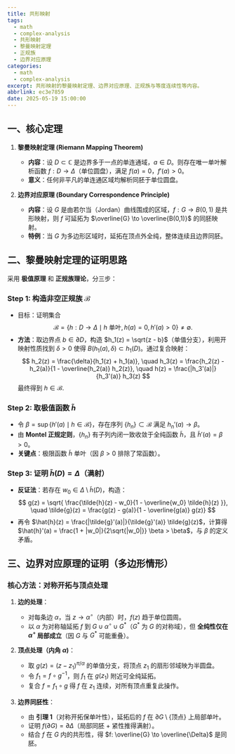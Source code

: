 ```yaml
---
title: 共形映射
tags:
  - math
  - complex-analysis
  - 共形映射
  - 黎曼映射定理
  - 正规族
  - 边界对应原理
categories:
  - math
  - complex-analysis
excerpt: 共形映射的黎曼映射定理、边界对应原理、正规族与等度连续性等内容。
abbrlink: ec3e7859
date: 2025-05-19 15:00:00
---
```


## **一、核心定理**
1. **黎曼映射定理 (Riemann Mapping Theorem)**  
   - **内容**：设 $D \subset \mathbb{C}$ 是边界多于一点的单连通域，$a \in D$。则存在唯一单叶解析函数 $f: D \to \Delta$（单位圆盘），满足 $f(a) = 0$，$f'(a) > 0$。  
   - **意义**：任何非平凡的单连通区域均解析同胚于单位圆盘。

2. **边界对应原理 (Boundary Correspondence Principle)**  
   - **内容**：设 $G$ 是由若尔当（Jordan）曲线围成的区域，$f: G \to B(0,1)$ 是共形映射，则 $f$ 可延拓为 $\overline{G} \to \overline{B(0,1)}$ 的同胚映射。  
   - **特例**：当 $G$ 为多边形区域时，延拓在顶点外全纯，整体连续且边界同胚。


## **二、黎曼映射定理的证明思路**
采用 **极值原理** 和 **正规族理论**，分三步：

### **Step 1: 构造非空正规族 $\mathcal{B}$**
   - 目标：证明集合  
     $$
     \mathcal{B} = \{ h: D \to \Delta \mid h \text{ 单叶}, h(a)=0, h'(a)>0 \} \neq \emptyset.
     $$
   - **方法**：取边界点 $b \in \partial D$，构造 $h_1(z) = \sqrt{z - b}$（单值分支），利用开映射性质找到 $\delta > 0$ 使得 $B(h_1(a), \delta) \subset h_1(D)$。通过复合映射：
     $$
     h_2(z) = \frac{\delta}{h_1(z) + h_1(a)}, \quad h_3(z) = \frac{h_2(z) - h_2(a)}{1 - \overline{h_2(a)} h_2(z)}, \quad h(z) = \frac{|h_3'(a)|}{h_3'(a)} h_3(z)
     $$
     最终得到 $h \in \mathcal{B}$.

### **Step 2: 取极值函数 $\tilde{h}$**
   - 令 $\beta = \sup \{ h'(a) \mid h \in \mathcal{B} \}$，存在序列 $\{h_n\} \subset \mathcal{B}$ 满足 $h_n'(a) \to \beta$。  
   - 由 **Montel 正规定则**，$\{h_n\}$ 有子列内闭一致收敛于全纯函数 $\tilde{h}$，且 $\tilde{h}'(a) = \beta > 0$。  
   - **关键点**：极限函数 $\tilde{h}$ 单叶（因 $\beta > 0$ 排除了常函数）。

### **Step 3: 证明 $\tilde{h}(D) = \Delta$（满射）**
   - **反证法**：若存在 $w_0 \in \Delta \setminus \tilde{h}(D)$，构造：
     $$
     g(z) = \sqrt{ \frac{\tilde{h}(z) - w_0}{1 - \overline{w_0} \tilde{h}(z) }}, \quad \tilde{g}(z) = \frac{g(z) - g(a)}{1 - \overline{g(a)} g(z)}
     $$
   - 再令 $\hat{h}(z) = \frac{|\tilde{g}'(a)|}{\tilde{g}'(a)} \tilde{g}(z)$，计算得 $\hat{h}'(a) = \frac{1 + |w_0|}{2\sqrt{|w_0|}} \beta > \beta$，与 $\beta$ 的定义矛盾。


## **三、边界对应原理的证明（多边形情形）**
### **核心方法：对称开拓与顶点处理**
1. **边的处理**：  
   - 对每条边 $\alpha$，当 $z \to \alpha^\circ$（内部）时，$f(z)$ 趋于单位圆周。  
   - 以 $\alpha$ 为对称轴延拓 $f$ 到 $G \cup \alpha^\circ \cup G^*$（$G^*$ 为 $G$ 的对称域），但 **全纯性仅在 $\alpha^\circ$ 局部成立**（因 $G$ 与 $G^*$ 可能重叠）。

2. **顶点处理（内角 $\alpha$)**：  
   - 取 $g(z) = (z - z_1)^{\pi / \alpha}$ 的单值分支，将顶点 $z_1$ 的扇形邻域映为半圆盘。  
   - 令 $f_1 = f \circ g^{-1}$，则 $f_1$ 在 $g(z_1)$ 附近可全纯延拓。  
   - 复合 $f = f_1 \circ g$ 得 $f$ 在 $z_1$ 连续，对所有顶点重复此操作。

3. **边界同胚性**：  
   - 由 **引理 1**（对称开拓保单叶性），延拓后的 $f$ 在 $\partial G \setminus \{\text{顶点}\}$ 上局部单叶。  
   - 证明 $f(\partial G) = \partial \Delta$（局部同胚 + 紧性推得满射）。  
   - 结合 $f$ 在 $G$ 内的共形性，得 $f: \overline{G} \to \overline{\Delta}$ 是同胚。
